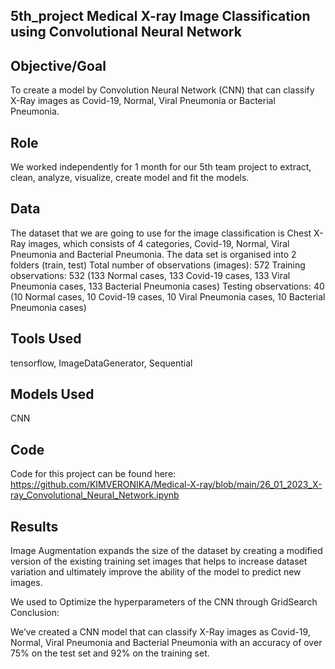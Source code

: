  ## 5th_project Medical X-ray Image Classification using Convolutional Neural Network
 
 ## Objective/Goal
 To create a model by Convolution Neural Network (CNN) that can classify X-Ray images as Covid-19, Normal, Viral Pneumonia or Bacterial Pneumonia. 
 
 ## Role
 We worked independently for 1 month for our 5th team project to extract, clean, analyze, visualize, create model and fit the models.
 
 ## Data
 The dataset that we are going to use for the image classification is Chest X-Ray images, which consists of 4 categories,  Covid-19, Normal, Viral Pneumonia and     Bacterial Pneumonia.
 The data set is organised into 2 folders (train, test) 
 Total number of observations (images): 572
 Training observations: 532 (133 Normal cases, 133 Covid-19 cases, 133 Viral Pneumonia cases, 133 Bacterial Pneumonia cases)
 Testing observations: 40 (10 Normal cases, 10 Covid-19 cases, 10 Viral Pneumonia cases, 10 Bacterial Pneumonia cases)
 
 ## Tools Used
  tensorflow, ImageDataGenerator, Sequential
 
 ## Models Used
 CNN
 
 ## Code 
 Code for this project can be found here: https://github.com/KIMVERONIKA/Medical-X-ray/blob/main/26_01_2023_X-ray_Convolutional_Neural_Network.ipynb
 
 ## Results

 Image Augmentation expands the size of the dataset by creating a modified version of the existing training set images that helps to increase dataset variation and     ultimately improve the ability of the model to predict new images.
 
 We used to Optimize the hyperparameters of the CNN through GridSearch
 Conclusion: 
  
 We’ve created a CNN model that can classify X-Ray images as Covid-19, Normal, Viral Pneumonia and Bacterial Pneumonia  with an accuracy of over 75% on the test set and 92% on the training set.
